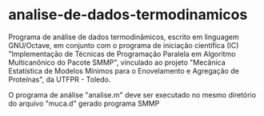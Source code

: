# analise-de-dados-termodinamicos
Programa de análise de dados termodinâmicos,  escrito em linguagem GNU/Octave, em conjunto com o programa de iniciação científica (IC) "Implementação de Técnicas de Programação Paralela em Algoritmo Multicanônico do Pacote SMMP", vinculado ao projeto "Mecânica Estatística de Modelos Mínimos para o Enovelamento e Agregação de Proteínas",  da UTFPR - Toledo. 

O programa de análise "analise.m" deve ser executado no mesmo diretório do arquivo "muca.d" gerado programa SMMP
